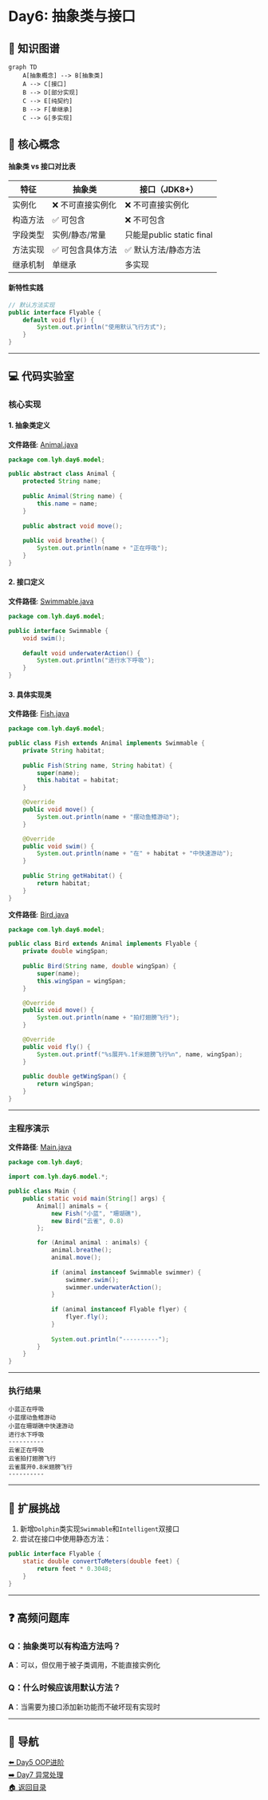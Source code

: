 # Day6: 抽象类与接口

## 📌 知识图谱
```mermaid
graph TD
    A[抽象概念] --> B[抽象类]
    A --> C[接口]
    B --> D[部分实现]
    C --> E[纯契约]
    B --> F[单继承]
    C --> G[多实现]
```

## 🧩 核心概念

#### 抽象类 vs 接口对比表
| 特征                | 抽象类                   | 接口（JDK8+）          |
|---------------------|-------------------------|-----------------------|
| 实例化              | ❌ 不可直接实例化        | ❌ 不可直接实例化      |
| 构造方法            | ✅ 可包含                | ❌ 不可包含            |
| 字段类型            | 实例/静态/常量           | 只能是public static final|
| 方法实现            | ✅ 可包含具体方法        | ✅ 默认方法/静态方法   |
| 继承机制            | 单继承                  | 多实现                |

#### 新特性实践
```java
// 默认方法实现
public interface Flyable {
    default void fly() {
        System.out.println("使用默认飞行方式");
    }
}
```

---

## 💻 代码实验室

### 核心实现

#### 1. 抽象类定义
**文件路径**: [Animal.java](../../src/main/java/com/lyh/day6/model/Animal.java)
```java
package com.lyh.day6.model;

public abstract class Animal {
    protected String name;
    
    public Animal(String name) {
        this.name = name;
    }
    
    public abstract void move();
    
    public void breathe() {
        System.out.println(name + "正在呼吸");
    }
}
```

#### 2. 接口定义
**文件路径**: [Swimmable.java](../../src/main/java/com/lyh/day6/model/Swimmable.java)
```java
package com.lyh.day6.model;

public interface Swimmable {
    void swim();
    
    default void underwaterAction() {
        System.out.println("进行水下呼吸");
    }
}
```

#### 3. 具体实现类
**文件路径**: [Fish.java](../../src/main/java/com/lyh/day6/model/Fish.java)
```java
package com.lyh.day6.model;

public class Fish extends Animal implements Swimmable {
    private String habitat;
    
    public Fish(String name, String habitat) {
        super(name);
        this.habitat = habitat;
    }

    @Override
    public void move() {
        System.out.println(name + "摆动鱼鳍游动");
    }

    @Override
    public void swim() {
        System.out.println(name + "在" + habitat + "中快速游动");
    }
    
    public String getHabitat() {
        return habitat;
    }
}
```

**文件路径**: [Bird.java](../../src/main/java/com/lyh/day6/model/Bird.java)
```java
package com.lyh.day6.model;

public class Bird extends Animal implements Flyable {
    private double wingSpan;
    
    public Bird(String name, double wingSpan) {
        super(name);
        this.wingSpan = wingSpan;
    }

    @Override
    public void move() {
        System.out.println(name + "拍打翅膀飞行");
    }

    @Override
    public void fly() {
        System.out.printf("%s展开%.1f米翅膀飞行%n", name, wingSpan);
    }
    
    public double getWingSpan() {
        return wingSpan;
    }
}
```

---

### 主程序演示
**文件路径**: [Main.java](../../src/main/java/com/lyh/day6/Main.java)
```java
package com.lyh.day6;

import com.lyh.day6.model.*;

public class Main {
    public static void main(String[] args) {
        Animal[] animals = {
            new Fish("小蓝", "珊瑚礁"),
            new Bird("云雀", 0.8)
        };

        for (Animal animal : animals) {
            animal.breathe();
            animal.move();
            
            if (animal instanceof Swimmable swimmer) {
                swimmer.swim();
                swimmer.underwaterAction();
            }
            
            if (animal instanceof Flyable flyer) {
                flyer.fly();
            }
            
            System.out.println("----------");
        }
    }
}
```

---

### 执行结果
```
小蓝正在呼吸
小蓝摆动鱼鳍游动
小蓝在珊瑚礁中快速游动
进行水下呼吸
----------
云雀正在呼吸
云雀拍打翅膀飞行
云雀展开0.8米翅膀飞行
----------
```

---

## 🚀 扩展挑战
1. 新增`Dolphin`类实现`Swimmable`和`Intelligent`双接口
2. 尝试在接口中使用静态方法：
```java
public interface Flyable {
    static double convertToMeters(double feet) {
        return feet * 0.3048;
    }
}
```

---

## ❓ 高频问题库
### Q：抽象类可以有构造方法吗？
**A**：可以，但仅用于被子类调用，不能直接实例化

### Q：什么时候应该用默认方法？
**A**：当需要为接口添加新功能而不破坏现有实现时

---

## 🧭 导航
[⬅️ Day5 OOP进阶](../Day5)  
[➡️ Day7 异常处理](../Day7)  
[🏠 返回目录](../../README.md)
